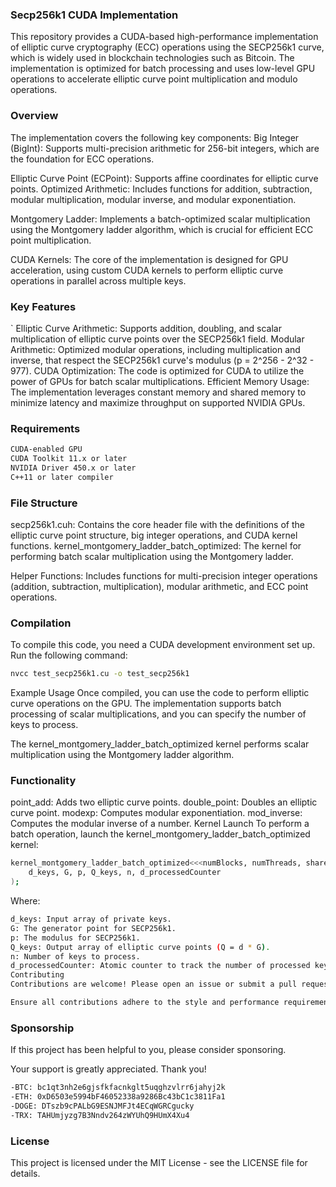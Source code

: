 ### Secp256k1 CUDA Implementation
This repository provides a CUDA-based high-performance implementation of elliptic curve cryptography (ECC) operations using the SECP256k1 curve, which is widely used in blockchain technologies such as Bitcoin.
The implementation is optimized for batch processing and uses low-level GPU operations to accelerate elliptic curve point multiplication and modulo operations.

### Overview

The implementation covers the following key components:
Big Integer (BigInt): Supports multi-precision arithmetic for 256-bit integers, which are the foundation for ECC operations.

Elliptic Curve Point (ECPoint): Supports affine coordinates for elliptic curve points.
Optimized Arithmetic: Includes functions for addition, subtraction, modular multiplication, modular inverse, and modular exponentiation.

Montgomery Ladder: Implements a batch-optimized scalar multiplication using the Montgomery ladder algorithm, which is crucial for efficient ECC point multiplication.

CUDA Kernels: The core of the implementation is designed for GPU acceleration, using custom CUDA kernels to perform elliptic curve operations in parallel across multiple keys.

### Key Features
`
Elliptic Curve Arithmetic: Supports addition, doubling, and scalar multiplication of elliptic curve points over the SECP256k1 field.
Modular Arithmetic: Optimized modular operations, including multiplication and inverse, that respect the SECP256k1 curve's modulus (p = 2^256 - 2^32 - 977).
CUDA Optimization: The code is optimized for CUDA to utilize the power of GPUs for batch scalar multiplications.
Efficient Memory Usage: The implementation leverages constant memory and shared memory to minimize latency and maximize throughput on supported NVIDIA GPUs.

### Requirements
```sh
CUDA-enabled GPU
CUDA Toolkit 11.x or later
NVIDIA Driver 450.x or later
C++11 or later compiler
```
### File Structure
secp256k1.cuh: Contains the core header file with the definitions of the elliptic curve point structure, big integer operations, and CUDA kernel functions.
kernel_montgomery_ladder_batch_optimized: The kernel for performing batch scalar multiplication using the Montgomery ladder.

Helper Functions: Includes functions for multi-precision integer operations
 (addition, subtraction, multiplication), modular arithmetic, and ECC point operations.


### Compilation
To compile this code, you need a CUDA development environment set up. Run the following command:

```sh
nvcc test_secp256k1.cu -o test_secp256k1
```
Example Usage
Once compiled, you can use the code to perform elliptic curve operations on the GPU. The implementation supports batch processing of scalar multiplications, and you can specify the number of keys to process. 

The kernel_montgomery_ladder_batch_optimized kernel performs scalar multiplication using the Montgomery ladder algorithm.

### Functionality
point_add: Adds two elliptic curve points.
double_point: Doubles an elliptic curve point.
modexp: Computes modular exponentiation.
mod_inverse: Computes the modular inverse of a number.
Kernel Launch
To perform a batch operation, launch the kernel_montgomery_ladder_batch_optimized kernel:
```sh
kernel_montgomery_ladder_batch_optimized<<<numBlocks, numThreads, sharedMemorySize>>>(
    d_keys, G, p, Q_keys, n, d_processedCounter
);
```
Where:
```sh
d_keys: Input array of private keys.
G: The generator point for SECP256k1.
p: The modulus for SECP256k1.
Q_keys: Output array of elliptic curve points (Q = d * G).
n: Number of keys to process.
d_processedCounter: Atomic counter to track the number of processed keys.
Contributing
Contributions are welcome! Please open an issue or submit a pull request for bug fixes, improvements, or new features. 

Ensure all contributions adhere to the style and performance requirements of the repository.
```
### Sponsorship
If this project has been helpful to you, please consider sponsoring. 

Your support is greatly appreciated. Thank you!
```sh
-BTC: bc1qt3nh2e6gjsfkfacnkglt5uqghzvlrr6jahyj2k
-ETH: 0xD6503e5994bF46052338a9286Bc43bC1c3811Fa1
-DOGE: DTszb9cPALbG9ESNJMFJt4ECqWGRCgucky
-TRX: TAHUmjyzg7B3Nndv264zWYUhQ9HUmX4Xu4
```
### License
This project is licensed under the MIT License - see the LICENSE file for details.


